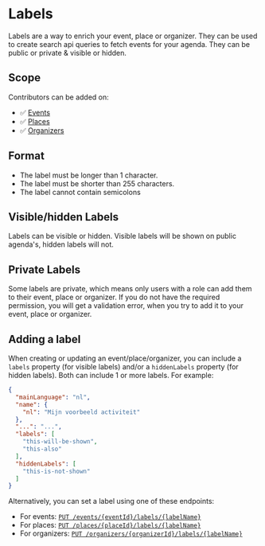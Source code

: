 # Labels

Labels are a way to enrich your event, place or organizer. They can be used to create search api queries to fetch events for your 
agenda. They can be public or private & visible or hidden.

## Scope

Contributors can be added on:

* ✅ [Events](../events/introduction.md)
* ✅ [Places](../places/introduction.md)
* ✅ [Organizers](../organizers/introduction.md)

## Format
- The label must be longer than 1 character.
- The label must be shorter than 255 characters.
- The label cannot contain semicolons

## Visible/hidden Labels

Labels can be visible or hidden. Visible labels will be shown on public agenda's, hidden labels will not.

## Private Labels

Some labels are private, which means only users with a role can add them to their event, place or organizer.
If you do not have the required permission, you will get a validation error, when you try to add it to your event, place or organizer.

## Adding a label

When creating or updating an event/place/organizer, you can include a `labels` property (for visible labels) and/or a `hiddenLabels` property (for hidden labels). Both can include 1 or more labels.
For example:

```json
{
  "mainLanguage": "nl",
  "name": {
    "nl": "Mijn voorbeeld activiteit"
  },
  "...": "...",
  "labels": [
    "this-will-be-shown",
    "this-also"
  ],
  "hiddenLabels": [
    "this-is-not-shown"
  ]
}
```
Alternatively, you can set a label using one of these endpoints:

* For events: [`PUT /events/{eventId}/labels/{labelName}`](/reference/entry.json/paths/~1events~1{eventId}~1labels~1{labelName}/put)
* For places: [`PUT /places/{placeId}/labels/{labelName}`](/reference/entry.json/paths/~1places~1{placeId}~1labels~1{labelName}/put)
* For organizers: [`PUT /organizers/{organizerId}/labels/{labelName}`](/reference/entry.json/paths/~1organizers~1{organizerId}~1labels~1{labelName}/put)


<!--
  @todo
  - What are labels?
  - Visible and hidden labels
  - Adding a label to an event/place/organizer
  - Removing a label
  - Filtering by labels (refer to Search API guide)
-->

